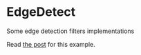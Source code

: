 # EdgeDetect
Some edge detection filters implementations

Read [the post](http://hipersayanx.blogspot.com/2015/08/convolutional-edge-detection-filters.html) for this example.
